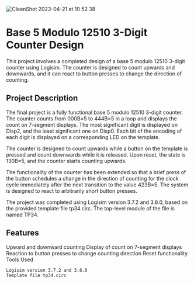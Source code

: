 ![CleanShot 2023-04-21 at 10 52 38](https://user-images.githubusercontent.com/31207828/233592202-f4c307db-3951-4fa4-9b38-c565499cd00b.gif)

# Base 5 Modulo 12510 3-Digit Counter Design

This project involves a completed design of a base 5 modulo 12510 3-digit counter using Logisim. The counter is designed to count upwards and downwards, and it can react to button presses to change the direction of counting.

## Project Description

The final project is a fully functional base 5 modulo 12510 3-digit counter. The counter counts from 000B=5 to 444B=5 in a loop and displays the count on 7-segment displays. The most significant digit is displayed on Disp2, and the least significant one on Disp0. Each bit of the encoding of each digit is displayed on a corresponding LED on the template.

The counter is designed to count upwards while a button on the template is pressed and count downwards while it is released. Upon reset, the state is 130B=5, and the counter starts counting upwards.

The functionality of the counter has been extended so that a brief press of the button schedules a change in the direction of counting for the clock cycle immediately after the next transition to the value 423B=5. The system is designed to react to arbitrarily short button presses.

The project was completed using Logisim version 3.7.2 and 3.8.0, based on the provided template file tp34.circ. The top-level module of the file is named TP34.

## Features

Upward and downward counting
Display of count on 7-segment displays
Reaction to button presses to change counting direction
Reset functionality
Tools Used

```
Logisim version 3.7.2 and 3.8.0
Template file tp34.circ
```
